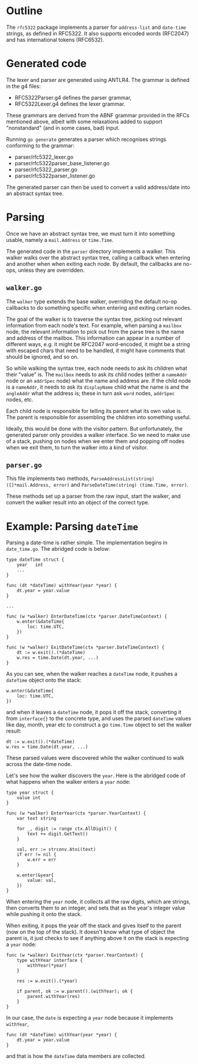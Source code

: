 # Outline
The `rfc5322` package implements a parser for `address-list` and `date-time` strings, as defined in RFC5322.
It also supports encoded words (RFC2047) and has international tokens (RFC6532).

# Generated code
The lexer and parser are generated using ANTLR4.
The grammar is defined in the g4 files:
- RFC5322Parser.g4 defines the parser grammar,
- RFC5322Lexer.g4 defines the lexer grammar.

These grammars are derived from the ABNF grammar provided in the RFCs mentioned above, 
albeit with some relaxations added to support "nonstandard" (and in some cases, bad) input.

Running `go generate` generates a parser which recognises strings conforming to the grammar:
- parser/rfc5322_lexer.go
- parser/rfc5322parser_base_listener.go
- parser/rfc5322_parser.go
- parser/rfc5322parser_listener.go

The generated parser can then be used to convert a valid address/date into an abstract syntax tree.

# Parsing
Once we have an abstract syntax tree, we must turn it into something usable, namely a `mail.Address` or `time.Time`.

The generated code in the `parser` directory implements a walker.
This walker walks over the abstract syntax tree, 
calling a callback when entering and another when when exiting each node.
By default, the callbacks are no-ops, unless they are overridden.

## `walker.go`
The `walker` type extends the base walker, overriding the default no-op callbacks
to do something specific when entering and exiting certain nodes. 

The goal of the walker is to traverse the syntax tree, picking out relevant information from each node's text.
For example, when parsing a `mailbox` node, the relevant information to pick out from the parse tree is the
name and address of the mailbox. This information can appear in a number of different ways, e.g. it might be
RFC2047 word-encoded, it might be a string with escaped chars that need to be handled, it might have comments
that should be ignored, and so on.

So while walking the syntax tree, each node needs to ask its children what their "value" is.
The `mailbox` needs to ask its child nodes (either a `nameAddr` node or an `addrSpec` node)
what the name and address are.
If the child node is a `nameAddr`, it needs to ask its `displayName` child what the name is
and the `angleAddr` what the address is; these in turn ask `word` nodes, `addrSpec` nodes, etc.

Each child node is responsible for telling its parent what its own value is.
The parent is responsible for assembling the children into something useful.

Ideally, this would be done with the visitor pattern. But unfortunately, the generated parser only
provides a walker interface. So we need to make use of a stack, pushing on nodes when we enter them
and popping off nodes when we exit them, to turn the walker into a kind of visitor.

## `parser.go`
This file implements two methods, 
`ParseAddressList(string) ([]*mail.Address, error)` 
and
`ParseDateTime(string) (time.Time, error)`.

These methods set up a parser from the raw input, start the walker, and convert the walker result
into an object of the correct type.


# Example: Parsing `dateTime`
Parsing a date-time is rather simple. The implementation begins in `date_time.go`. The abridged code is below:

```
type dateTime struct {
	year   int
	...
}

func (dt *dateTime) withYear(year *year) {
	dt.year = year.value
}

...

func (w *walker) EnterDateTime(ctx *parser.DateTimeContext) {
	w.enter(&dateTime{
		loc: time.UTC,
	})
}

func (w *walker) ExitDateTime(ctx *parser.DateTimeContext) {
	dt := w.exit().(*dateTime)
	w.res = time.Date(dt.year, ...)
}
```

As you can see, when the walker reaches a `dateTime` node, it pushes a `dateTime` object onto the stack:
```
w.enter(&dateTime{
	loc: time.UTC,
})
```

and when it leaves a `dateTime` node, it pops it off the stack, 
converting it from `interface{}` to the concrete type,
and uses the parsed `dateTime` values like day, month, year etc 
to construct a go `time.Time` object to set the walker result:
```
dt := w.exit().(*dateTime)
w.res = time.Date(dt.year, ...)
```

These parsed values were discovered while the walker continued to walk across the date-time node.

Let's see how the walker discovers the `year`.
Here is the abridged code of what happens when the walker enters a `year` node:
```
type year struct {
	value int
}

func (w *walker) EnterYear(ctx *parser.YearContext) {
	var text string

	for _, digit := range ctx.AllDigit() {
		text += digit.GetText()
	}

	val, err := strconv.Atoi(text)
	if err != nil {
		w.err = err
	}

	w.enter(&year{
		value: val,
	})
}
```

When entering the `year` node, it collects all the raw digits, which are strings, then
converts them to an integer, and sets that as the year's integer value while pushing it onto the stack.

When exiting, it pops the year off the stack and gives itself to the parent (now on the top of the stack).
It doesn't know what type of object the parent is, it just checks to see if anything above it on the stack
is expecting a `year` node:
```
func (w *walker) ExitYear(ctx *parser.YearContext) {
	type withYear interface {
		withYear(*year)
	}

	res := w.exit().(*year)

	if parent, ok := w.parent().(withYear); ok {
		parent.withYear(res)
	}
}
```

In our case, the `date` is expecting a `year` node because it implements `withYear`,
```
func (dt *dateTime) withYear(year *year) {
	dt.year = year.value
}
```
and that is how the `dateTime` data members are collected.

